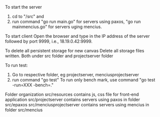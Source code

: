 To start the server
1. cd to "/src" and 
2. run command "go run main.go" for servers using paxos, "go run mainmencius.go" for servers uging mencius.

To start client
Open the browser and type in the IP address of the server followed by port 9999, i.e., 18.19.0.42:9999.

To delete all persistent storage for new canvas
Delete all storage files written. Both under src folder and projectserver folder

To run test:
1. Go to respective folder, eg projectserver, menciusprojectserver  
2. run command "go test"
To run only bench mark, use command "go test -run=XXX -bench=."

Folder organization
src/resources contains js, css file for front-end application
src/projectserver contains servers using paxos in folder src/epaxos
src/menciusprojectserver contains servers using mencius in folder src/mencius
